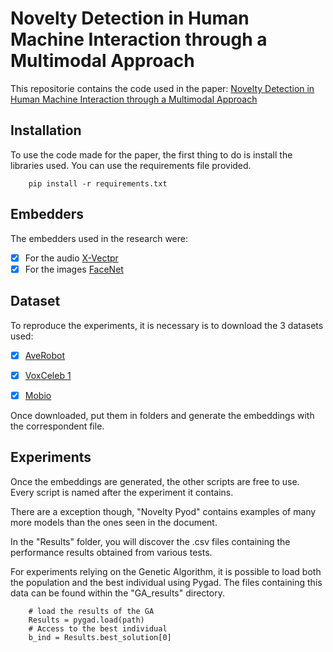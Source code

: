# Novelty Detection in Human Machine Interaction through a Multimodal Approach
This repositorie contains the code used in the paper: [Novelty Detection in Human Machine Interaction through a Multimodal Approach](link)

## Installation

To use the code made for the paper, the first thing to do is install the libraries used.
You can use the requirements file provided.
```
    pip install -r requirements.txt
```


## Embedders

The embedders used in the research were:

- [X] For the audio [X-Vectpr](https://huggingface.co/pyannote/embedding)
- [X] For the images [FaceNet](https://github.com/faustomorales/keras-facenet)
      
## Dataset

To reproduce the experiments, it is necessary is to download the 3 datasets used:

- [X] [AveRobot](http://mozart.dis.ulpgc.es/averobot/)

- [X] [VoxCeleb 1](https://mm.kaist.ac.kr/datasets/voxceleb/#downloads)

- [X] [Mobio](https://www.idiap.ch/en/dataset/mobio)

Once downloaded, put them in folders and generate the embeddings with the correspondent file.

## Experiments

Once the embeddings are generated, the other scripts are free to use.
Every script is named after the experiment it contains.

There are a exception though, "Novelty Pyod" contains examples of many more models than the ones seen in the document.

In the "Results" folder, you will discover the .csv files containing the performance results obtained from various tests.

For experiments relying on the Genetic Algorithm, it is possible to load both the population and the best individual using Pygad. The files containing this data can be found within the "GA_results" directory.
```
    # load the results of the GA
    Results = pygad.load(path)
    # Access to the best individual
    b_ind = Results.best_solution[0]
```

